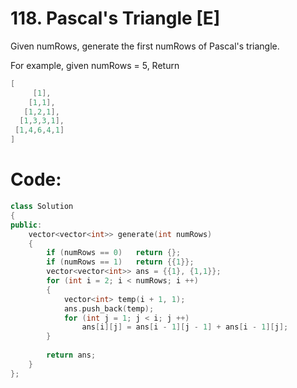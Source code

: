 # 118. Pascal's Triangle [E]
Given numRows, generate the first numRows of Pascal's triangle.

For example, given numRows = 5,
Return
```java
[
     [1],
    [1,1],
   [1,2,1],
  [1,3,3,1],
 [1,4,6,4,1]
]
```
# Code:
```c++
class Solution 
{
public:
    vector<vector<int>> generate(int numRows) 
    {
        if (numRows == 0)   return {};
        if (numRows == 1)   return {{1}};
        vector<vector<int>> ans = {{1}, {1,1}};
        for (int i = 2; i < numRows; i ++)
        {
            vector<int> temp(i + 1, 1);
            ans.push_back(temp);
            for (int j = 1; j < i; j ++)
                ans[i][j] = ans[i - 1][j - 1] + ans[i - 1][j];
        }
        
        return ans;
    }
};
```
